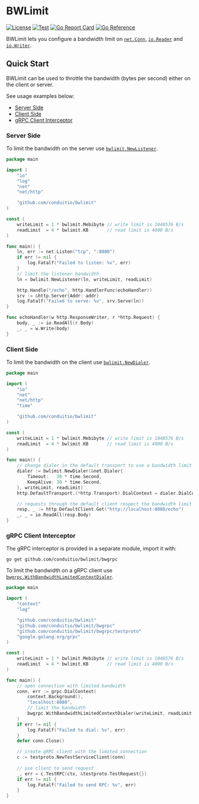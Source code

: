 # BWLimit

[![License](https://img.shields.io/badge/license-Apache%202-blue)](https://github.com/ConduitIO/bwlimit/blob/main/LICENSE.md)
[![Test](https://github.com/ConduitIO/bwlimit/actions/workflows/test.yml/badge.svg)](https://github.com/ConduitIO/bwlimit/actions/workflows/test.yml)
[![Go Report Card](https://goreportcard.com/badge/github.com/conduitio/bwlimit)](https://goreportcard.com/report/github.com/conduitio/bwlimit)
[![Go Reference](https://pkg.go.dev/badge/github.com/conduitio/bwlimit.svg)](https://pkg.go.dev/github.com/conduitio/bwlimit)

BWLimit lets you configure a bandwidth limit on [`net.Conn`](https://pkg.go.dev/net#Conn),
[`io.Reader`](https://pkg.go.dev/io#Reader) and [`io.Writer`](https://pkg.go.dev/io#Writer).

## Quick Start

BWLimit can be used to throttle the bandwidth (bytes per second) either on the
client or server.

See usage examples below:
- [Server Side](#server-side)
- [Client Side](#client-side)
- [gRPC Client Interceptor](#grpc-client-interceptor)

### Server Side

To limit the bandwidth on the server use
[`bwlimit.NewListener`](https://pkg.go.dev/github.com/conduitio/bwlimit#NewListener).

```go
package main

import (
	"io"
	"log"
	"net"
	"net/http"

	"github.com/conduitio/bwlimit"
)

const (
	writeLimit = 1 * bwlimit.Mebibyte // write limit is 1048576 B/s
	readLimit  = 4 * bwlimit.KB       // read limit is 4000 B/s
)

func main() {
	ln, err := net.Listen("tcp", ":8080")
	if err != nil {
		log.Fatalf("Failed to listen: %v", err)
	}
	// limit the listener bandwidth
	ln = bwlimit.NewListener(ln, writeLimit, readLimit)

	http.Handle("/echo", http.HandlerFunc(echoHandler))
	srv := &http.Server{Addr: addr}
	log.Fatalf("Failed to serve: %v", srv.Serve(ln))
}

func echoHandler(w http.ResponseWriter, r *http.Request) {
	body, _ := io.ReadAll(r.Body)
	_, _ = w.Write(body)
}
```

### Client Side

To limit the bandwidth on the client use
[`bwlimit.NewDialer`](https://pkg.go.dev/github.com/conduitio/bwlimit#NewDialer).

```go
package main

import (
	"io"
	"net"
	"net/http"
	"time"

	"github.com/conduitio/bwlimit"
)

const (
	writeLimit = 1 * bwlimit.Mebibyte // write limit is 1048576 B/s
	readLimit  = 4 * bwlimit.KB       // read limit is 4000 B/s
)

func main() {
	// change dialer in the default transport to use a bandwidth limit
	dialer := bwlimit.NewDialer(&net.Dialer{
		Timeout:   30 * time.Second,
		KeepAlive: 30 * time.Second,
	}, writeLimit, readLimit)
	http.DefaultTransport.(*http.Transport).DialContext = dialer.DialContext

	// requests through the default client respect the bandwidth limit now
	resp, _ := http.DefaultClient.Get("http://localhost:8080/echo")
	_, _ = io.ReadAll(resp.Body)
}
```

### gRPC Client Interceptor

The gRPC interceptor is provided in a separate module, import it with:

```
go get github.com/conduitio/bwlimit/bwgrpc
```

To limit the bandwidth on a gRPC client use
[`bwgrpc.WithBandwidthLimitedContextDialer`](https://pkg.go.dev/github.com/conduitio/bwlimit/bwgrpc#WithBandwidthLimitedContextDialer).

```go
package main

import (
	"context"
	"log"

	"github.com/conduitio/bwlimit"
	"github.com/conduitio/bwlimit/bwgrpc"
	"github.com/conduitio/bwlimit/bwgrpc/testproto"
	"google.golang.org/grpc"
)

const (
	writeLimit = 1 * bwlimit.Mebibyte // write limit is 1048576 B/s
	readLimit  = 4 * bwlimit.KB       // read limit is 4000 B/s
)

func main() {
	// open connection with limited bandwidth
	conn, err := grpc.DialContext(
		context.Background(),
		"localhost:8080",
		// limit the bandwidth
		bwgrpc.WithBandwidthLimitedContextDialer(writeLimit, readLimit, nil),
	)
	if err != nil {
		log.Fatalf("Failed to dial: %v", err)
	}
	defer conn.Close()

	// create gRPC client with the limited connection
	c := testproto.NewTestServiceClient(conn)
	
	// use client to send request
	_, err = c.TestRPC(ctx, &testproto.TestRequest{})
	if err != nil {
		log.Fatalf("Failed to send RPC: %v", err)
	}
}
```